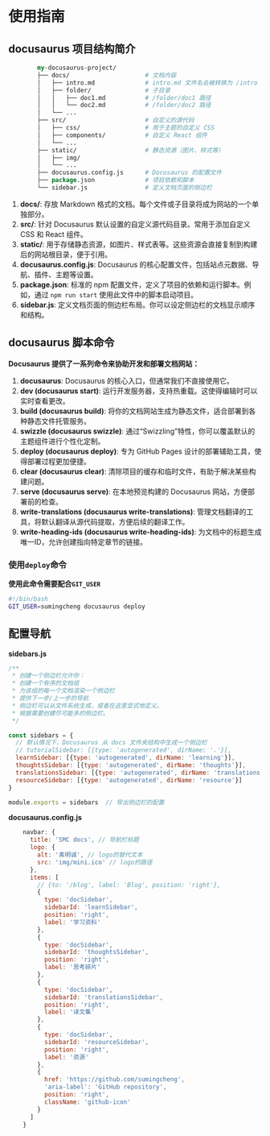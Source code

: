 # 使用指南

## docusaurus 项目结构简介

```perl
        my-docusaurus-project/
        ├── docs/                     # 文档内容
        │   ├── intro.md              # intro.md 文件名会被转换为 /intro 路径
        │   ├── folder/               # 子目录
        │   │   ├── doc1.md           # /folder/doc1 路径
        │   │   └── doc2.md           # /folder/doc2 路径
        │   └── ...
        ├── src/                      # 自定义的源代码
        │   ├── css/                  # 用于主题的自定义 CSS
        │   ├── components/           # 自定义 React 组件
        │   └── ...
        ├── static/                   # 静态资源（图片、样式等）
        │   ├── img/
        │   └── ...
        ├── docusaurus.config.js      # Docusaurus 的配置文件
        ├── package.json              # 项目依赖和脚本
        └── sidebar.js                # 定义文档页面的侧边栏
```

1. **docs/**: 存放 Markdown 格式的文档。每个文件或子目录将成为网站的一个单独部分。
2. **src/**: 针对 Docusaurus 默认设置的自定义源代码目录。常用于添加自定义 CSS 和 React 组件。
3. **static/**: 用于存储静态资源，如图片、样式表等。这些资源会直接复制到构建后的网站根目录，便于引用。
4. **docusaurus.config.js**: Docusaurus 的核心配置文件，包括站点元数据、导航、插件、主题等设置。
5. **package.json**: 标准的 npm 配置文件，定义了项目的依赖和运行脚本。例如，通过 `npm run start` 使用此文件中的脚本启动项目。
6. **sidebar.js**: 定义文档页面的侧边栏布局。你可以设定侧边栏的文档显示顺序和结构。

## docusaurus 脚本命令

**Docusaurus 提供了一系列命令来协助开发和部署文档网站：**

1. **docusaurus**: Docusaurus 的核心入口，但通常我们不直接使用它。
2. **dev (docusaurus start)**: 运行开发服务器，支持热重载。这使得编辑时可以实时查看更改。
3. **build (docusaurus build)**: 将你的文档网站生成为静态文件，适合部署到各种静态文件托管服务。
4. **swizzle (docusaurus swizzle)**: 通过“Swizzling”特性，你可以覆盖默认的主题组件进行个性化定制。
5. **deploy (docusaurus deploy)**: 专为 GitHub Pages 设计的部署辅助工具，使得部署过程更加便捷。
6. **clear (docusaurus clear)**: 清除项目的缓存和临时文件，有助于解决某些构建问题。
7. **serve (docusaurus serve)**: 在本地预览构建的 Docusaurus 网站，方便部署前的检查。
8. **write-translations (docusaurus write-translations)**: 管理文档翻译的工具，将默认翻译从源代码提取，方便后续的翻译工作。
9. **write-heading-ids (docusaurus write-heading-ids)**: 为文档中的标题生成唯一ID，允许创建指向特定章节的链接。

### 使用`deploy`命令

**使用此命令需要配合`GIT_USER`**

```bash
#!/bin/bash
GIT_USER=sumingcheng docusaurus deploy
```

## 配置导航

**sidebars.js**

```javascript
/**
 * 创建一个侧边栏允许你：
 * 创建一个有序的文档组
 * 为该组的每一个文档渲染一个侧边栏
 * 提供下一步/上一步的导航
 * 侧边栏可以从文件系统生成，或者在这里显式地定义。
 * 根据需要创建尽可能多的侧边栏。
 */

const sidebars = {
  // 默认情况下，Docusaurus 从 docs 文件夹结构中生成一个侧边栏
  // tutorialSidebar: [{type: 'autogenerated', dirName: '.'}],
  learnSidebar: [{type: 'autogenerated', dirName: 'learning'}],
  thoughtsSidebar: [{type: 'autogenerated', dirName: 'thoughts'}],
  translationsSidebar: [{type: 'autogenerated', dirName: 'translations'}],
  resourceSidebar: [{type: 'autogenerated', dirName: 'resource'}]
}

module.exports = sidebars  // 导出侧边栏的配置
```

**docusaurus.config.js**

```javascript
    navbar: {
      title: 'SMC docs', // 导航栏标题
      logo: {
        alt: '素明诚', // logo的替代文本
        src: 'img/mini.ico' // logo的路径
      },
      items: [
        // {to: '/blog', label: 'Blog', position: 'right'},
        {
          type: 'docSidebar',
          sidebarId: 'learnSidebar',
          position: 'right',
          label: '学习资料'
        },
        {
          type: 'docSidebar',
          sidebarId: 'thoughtsSidebar',
          position: 'right',
          label: '思考碎片'
        },
        {
          type: 'docSidebar',
          sidebarId: 'translationsSidebar',
          position: 'right',
          label: '译文集'
        },
        {
          type: 'docSidebar',
          sidebarId: 'resourceSidebar',
          position: 'right',
          label: '资源'
        },
        {
          href: 'https://github.com/sumingcheng',
          'aria-label': 'GitHub repository',
          position: 'right',
          className: 'github-icon'
        }
      ]
    }
```

